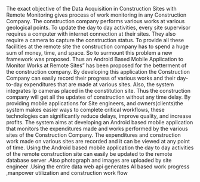 
The exact objective of the Data Acquisition in Construction Sites with Remote Monitoring gives process of work monitoring in any Construction Company. The construction company performs various works at various geological points. To update the day to day activities, every site supervisor requires a computer with internet connection at their sites. They also require a camera to capture the construction status. To provide all these facilities at the remote site the construction company has to spend a huge sum of money, time, and space. So to surmount this problem a new framework was proposed. Thus an Android Based Mobile Application to Monitor Works at Remote Sites” has been proposed for the betterment of the construction company. By developing this application the Construction Company can easily record their progress of various works and their day-to-day expenditures that are made at various sites. Also, the system integrates Ip cameras placed in the constitution site. Thus the construction company will get all the updates of construction without any time delay. By providing mobile applications for Site engineers, and owners(clients)the system makes easier ways to complete critical workflows, these technologies can significantly reduce delays, improve quality, and increase profits. The system aims at developing an Android based mobile application that monitors the expenditures made and works performed by the various sites of the Construction Company. The expenditures and construction work made on various sites are recorded and it can be viewed at any point of time. Using the Android based mobile application the day to day activities of the remote construction site can easily be updated to the remote database server .Also photograph and images are uploaded by site engineer .Using the entire data web api generates AI based work progress ,manpower utilization and construction work flow
